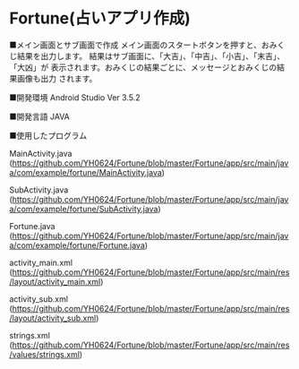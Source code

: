 # Fortune(占いアプリ作成)
■メイン画面とサブ画面で作成
 メイン画面のスタートボタンを押すと、おみくじ結果を出力します。
 結果はサブ画面に、「大吉」、「中吉」、「小吉」、「末吉」、「大凶」が
 表示されます。おみくじの結果ごとに、メッセージとおみくじの結果画像も出力
 されます。
 
■開発環境
 Android Studio Ver 3.5.2
 
■開発言語
 JAVA
 
■使用したプログラム

 MainActivity.java 
 (https://github.com/YH0624/Fortune/blob/master/Fortune/app/src/main/java/com/example/fortune/MainActivity.java)
 
 SubActivity.java  
 (https://github.com/YH0624/Fortune/blob/master/Fortune/app/src/main/java/com/example/fortune/SubActivity.java)
 
 Fortune.java
 (https://github.com/YH0624/Fortune/blob/master/Fortune/app/src/main/java/com/example/fortune/Fortune.java)
 
 activity_main.xml                              
 (https://github.com/YH0624/Fortune/blob/master/Fortune/app/src/main/res/layout/activity_main.xml)
 
 activity_sub.xml  
 (https://github.com/YH0624/Fortune/blob/master/Fortune/app/src/main/res/layout/activity_sub.xml)
 
 
 strings.xml       
 (https://github.com/YH0624/Fortune/blob/master/Fortune/app/src/main/res/values/strings.xml)
